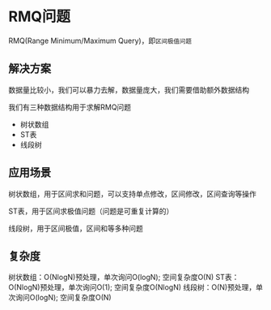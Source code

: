 # RMQ问题

RMQ(Range Minimum/Maximum Query)，即`区间极值问题`

## 解决方案

数据量比较小，我们可以暴力去解，数据量庞大，我们需要借助额外数据结构

我们有三种数据结构用于求解RMQ问题

- 树状数组
- ST表
- 线段树

## 应用场景

树状数组，用于区间求和问题，可以支持单点修改，区间修改，区间查询等操作

ST表，用于区间求极值问题（问题是可重复计算的）

线段树，用于区间极值，区间和等多种问题

## 复杂度

树状数组：O(NlogN)预处理，单次询问O(logN); 空间复杂度O(N)
ST表：O(NlogN)预处理，单次询问O(1); 空间复杂度O(NlogN)
线段树：O(N)预处理，单次询问O(logN); 空间复杂度O(N)
